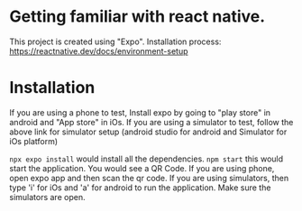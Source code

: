 # Getting familiar with react native.

This project is created using "Expo". Installation process: https://reactnative.dev/docs/environment-setup

# Installation

If you are using a phone to test, Install expo by going to "play store" in android and "App store" in iOs.
If you are using a simulator to test, follow the above link for simulator setup (android studio for android and Simulator for iOs platform)

`npx expo install` would install all the dependencies.
`npm start` this would start the application. You would see a QR Code.
If you are using phone, open expo app and then scan the qr code.
If you are using simulators, then type 'i' for iOs and 'a' for android to run the application. Make sure the simulators are open.
